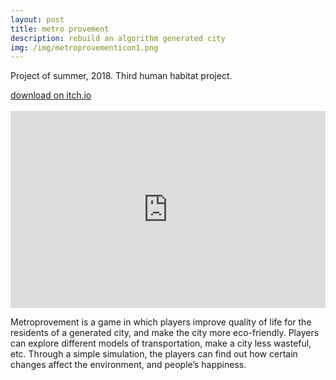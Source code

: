 ```yaml
---
layout: post
title: metro provement
description: rebuild an algorithm generated city
img: /img/metroprovementicon1.png
---
```


Project of summer, 2018. Third human habitat project.

<a href="https://melissaran.itch.io/metroprovement">
<span class="biglink">
    download on itch.io
</span>
</a>

<div class="img_row">
	<img class="col one" src="{{ site.baseurl }}/img/metrogif4.gif" alt="" title="screenshot"/>
	<img class="col one" src="{{ site.baseurl }}/img/metrogif5.gif" alt="" title="screenshot"/>
	<img class="col one" src="{{ site.baseurl }}/img/metrogif7.gif" alt="" title="screenshot"/>
</div>
<iframe width="100%" height="315" src="https://www.youtube.com/embed/YJCNKWUNREg" frameborder="0" allow="accelerometer; autoplay; encrypted-media; gyroscope; picture-in-picture" allowfullscreen></iframe>

Metroprovement is a game in which players improve quality of life for the residents of a generated city, and make the city more eco-friendly. Players can explore different models of transportation, make a city less wasteful, etc. Through a simple simulation, the players can find out how certain changes affect the environment, and people’s happiness.

<div class="img_row">
	<img class="col three" src="{{ site.baseurl }}/img/monoscreenshot1.png" alt="" title="screenshot"/>
</div>
<div class="img_row">
	<img class="col three" src="{{ site.baseurl }}/img/monoscreenshot2.png" alt="" title="screenshot"/>
</div>
<div class="img_row">
	<img class="col three" src="{{ site.baseurl }}/img/monoscreenshot3.png" alt="" title="screenshot"/>
</div>
<div class="img_row">
	<img class="col three" src="{{ site.baseurl }}/img/monoscreenshot5.png" alt="" title="screenshot"/>
</div>
